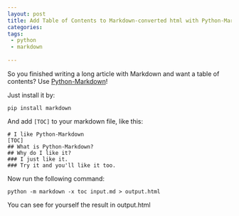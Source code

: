 ```yaml
---
layout: post
title: Add Table of Contents to Markdown-converted html with Python-Markdown
categories: 
tags:
 - python
 - markdown
 
---
```

So you finished writing a long article with Markdown and want a table of contents? Use [Python-Markdown](https://pythonhosted.org/Markdown/index.html)!

Just install it by:

    pip install markdown 

And add `[TOC]` to your markdown file, like this:

    # I like Python-Markdown
	[TOC]
	## What is Python-Markdown?
	## Why do I like it?
    ### I just like it.
    ### Try it and you'll like it too.
    
Now run the following command:

    python -m markdown -x toc input.md > output.html    
    
You can see for yourself the result in output.html

